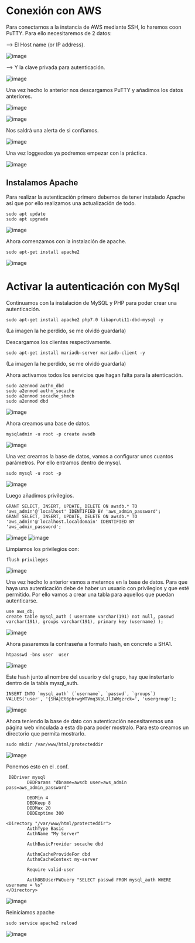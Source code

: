 # Conexión con AWS
Para conectarnos a la instancia de AWS mediante SSH, lo haremos coon PuTTY. Para ello necesitaremos de 2 datos:

--> El Host name (or IP address).

![image](https://github.com/user-attachments/assets/034caed2-c779-4216-8b01-38dc87c825ed)


--> Y la clave privada para autenticación.

![image](https://github.com/user-attachments/assets/ec2b67da-30ed-474c-ba85-50acbed85175)

Una vez hecho lo anterior nos descargamos PuTTY y añadimos los datos anteriores.

![image](https://github.com/user-attachments/assets/c39a50e5-0a43-49ec-a2f9-5a92c56809d4)

![image](https://github.com/user-attachments/assets/3e3e265a-1e76-4d68-bf0b-98d90b09a355)

Nos saldrá una alerta de si confiamos.

![image](https://github.com/user-attachments/assets/b975bfd4-f581-4118-aaad-a6097e0e6cc2)

Una vez loggeados ya podremos empezar con la práctica.

![image](https://github.com/user-attachments/assets/883654bc-8ac6-4c97-920a-41f62954ae2e)

## Instalamos Apache
Para realizar la autenticación primero debemos de tener instalado Apache así que por ello realizamos una actualización de todo.
```
sudo apt update
sudo apt upgrade
```
![image](https://github.com/user-attachments/assets/91f994dd-9f4f-4650-96fe-b701d0831c2f)

Ahora comenzamos con la instalación de apache.
```
sudo apt-get install apache2
```
![image](https://github.com/user-attachments/assets/1cc62131-026a-444a-b5a3-4f03915f9862)

# Activar la autenticación con MySql
Continuamos con la instalación de MySQL y PHP para poder crear una autenticación.
```
sudo apt-get install apache2 php7.0 libapruti11-dbd-mysql -y
```
(La imagen la he perdido, se me olvidó guardarla)

Descargamos los clientes respectivamente.
```
sudo apt-get install mariadb-server mariadb-client -y
```
(La imagen la he perdido, se me olvidó guardarla)

Ahora activamos todos los servicios que hagan falta para la atenticación.
```
sudo a2enmod authn_dbd
sudo a2enmod authn_socache
sudo a2enmod socache_shmcb
sudo a2enmod dbd
```
![image](https://github.com/user-attachments/assets/3e3b09ec-9041-4604-b7e0-650b21c1bf8f)

Ahora creamos una base de datos.
```
mysqladmin -u root -p create awsdb
```
![image](https://github.com/user-attachments/assets/7eaa8988-805e-4e09-a85f-1ef07842caba)

Una vez creamos la base de datos, vamos a configurar unos cuantos parámetros. Por ello entramos dentro de mysql.
```
sudo mysql -u root -p
```
![image](https://github.com/user-attachments/assets/e991299d-28c2-4747-8a24-62778cbbcffc)

Luego añadimos privilegios.
```
GRANT SELECT, INSERT, UPDATE, DELETE ON awsdb.* TO 'aws_admin'@'localhost' IDENTIFIED BY 'aws_admin_password';
GRANT SELECT, INSERT, UPDATE, DELETE ON awsdb.* TO 'aws_admin'@'localhost.localdomain' IDENTIFIED BY 'aws_admin_password';
```
![image](https://github.com/user-attachments/assets/30e4bf70-486b-46d8-b38f-3ef5cca67ad5)
![image](https://github.com/user-attachments/assets/e9f7e29a-7875-4643-941a-136596467cc0)

Limpiamos los privilegios con:
```
flush privileges
```
![image](https://github.com/user-attachments/assets/3e8c1c27-0a02-419d-aaec-9f3c9ed3e10a)

Una vez hecho lo anterior vamos a meternos en la base de datos. Para que haya una autenticación debe de haber un usuario con privilegios y que esté permitido. Por ello vamos a crear una tabla para aquellos que puedan autenticarse.
```
use aws_db;
create table mysql_auth ( username varchar(191) not null, passwd varchar(191), groups varchar(191), primary key (username) );
```
![image](https://github.com/user-attachments/assets/499142a9-6bd9-40bd-80d4-5f5a852a4ed9)

Ahora pasaremos la contraseña a formato hash, en concreto a SHA1.

```
htpasswd -bns user  user
```
![image](https://github.com/user-attachments/assets/18cdb0ec-c894-4f14-bdc8-0fd2890fdee5)

Este hash junto al nombre del usuario y del grupo, hay que instertarlo dentro de la tabla mysql_auth.
```
INSERT INTO `mysql_auth` (`username`, `passwd`, `groups`) VALUES('user', '{SHA}Et6pb+wgWTVmq3VpLJlJWWgzrck=', 'usergroup');
```
![image](https://github.com/user-attachments/assets/17f20052-3121-4d34-80f2-6219f75e758f)

Ahora teniendo la base de dato con autenticación necesitaremos una página web vinculada a esta db para poder mostralo. Para esto creamos un directorio que permita mostrarlo.
```
sudo mkdir /var/www/html/protecteddir
```
![image](https://github.com/user-attachments/assets/aa3aa633-0aff-431d-8e88-e31085600bbd)

Ponemos esto en el .conf.
```
 DBDriver mysql
        DBDParams "dbname=awsdb user=aws_admin pass=aws_admin_password"

        DBDMin 4
        DBDKeep 8
        DBDMax 20
        DBDExptime 300

<Directory "/var/www/html/protecteddir">
        AuthType Basic
        AuthName "My Server"

        AuthBasicProvider socache dbd

        AuthnCacheProvideFor dbd
        AuthnCacheContext my-server

        Require valid-user

        AuthDBDUserPWQuery "SELECT passwd FROM mysql_auth WHERE username = %s"
</Directory>

```
![image](https://github.com/user-attachments/assets/3db605fd-bb4c-4642-99ea-53379acc7139)


Reiniciamos apache
```
sudo service apache2 reload
```
![image](https://github.com/user-attachments/assets/4caa8a59-b207-4d90-bbfc-5fe5c4efb7b4)
